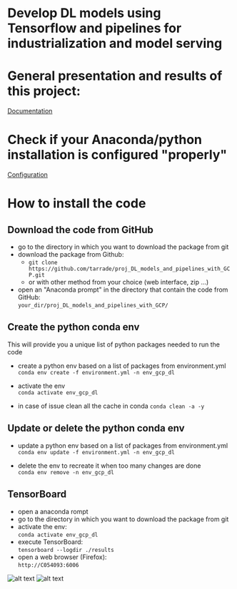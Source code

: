 # Develop DL models using Tensorflow and pipelines for industrialization and model serving

# General presentation and results of this project:
[Documentation](doc/DOC.md)

# Check if your Anaconda/python installation is configured "properly"
[Configuration](doc/SETUP.md)

# How to install the code

## Download the code from GitHub
- go to the directory in which you want to download the package from git  
- download the package from Github:   
  - ```git clone https://github.com/tarrade/proj_DL_models_and_pipelines_with_GCP.git```
  - or with other method from your choice (web interface, zip ...)   
- open an "Anaconda prompt" in the directory that contain the code from GitHub:   
  ```your_dir/proj_DL_models_and_pipelines_with_GCP/```

## Create the python conda env  
This will provide you a unique list of python packages needed to run the code

- create a python env based on a list of packages from environment.yml    
  ```conda env create -f environment.yml -n env_gcp_dl```
  
 - activate the env  
  ```conda activate env_gcp_dl```
  
 - in case of issue clean all the cache in conda
   ```conda clean -a -y```

## Update or delete the python conda env 
- update a python env based on a list of packages from environment.yml  
  ```conda env update -f environment.yml -n env_gcp_dl```

- delete the env to recreate it when too many changes are done  
  ```conda env remove -n env_gcp_dl```

## TensorBoard
- open a anaconda rompt
- go to the directory in which you want to download the package from git  
- activate the env:   
  ```conda activate env_gcp_dl```
- execute TensorBoard:   
  ```tensorboard --logdir ./results```
- open a web browser (Firefox):    
  ```http://C054093:6006```
  
 ![alt text](./doc/img/plot2.PNG)
 ![alt text](plot1.png)